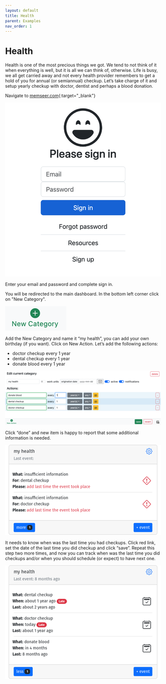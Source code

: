 ```yaml
---
layout: default 
title: Health
parent: Examples
nav_order: 1
---
```


# Health

Health is one of the most precious things we got. We tend to not think of it when everything is well, but it is all we can think of, otherwise. Life is busy,
we all get carried away and not every health provider remembers to get a hold of you for annual (or semiannual) checkup. Let’s take charge of it and setup
yearly checkup with doctor, dentist and perhaps a blood donation.

Navigate to [memseer.com](https://memseer.com){:target="_blank"}

![](../../assets/images/guides/sign_up/signin.jpg)

Enter your email and password and complete sign in. 

You will be redirected to the main dashboard. In the bottom left corner click on "New Category".

![](../../assets/images/examples/health/add_new_category.jpg)

Add the New Category and name it “my health”, you can add your own birthday (if you want). Click on New Action. Let’s add the following actions:

* doctor checkup every 1 year
* dental checkup every 1 year
* donate blood every 1 year

![](../../assets/images/examples/health/new_action.png)

Click “done” and new item is happy to report that some additional information is needed.

![](../../assets/images/examples/health/insufficient_info.png)

It needs to know when was the last time you had checkups. Click red link, set the date of the last time you did checkup and click “save”. 
Repeat this step two more times, and now you can track when was the last time you did checkups and/or when you should schedule (or expect) to have next one.

![](../../assets/images/examples/health/dashboard.png)
